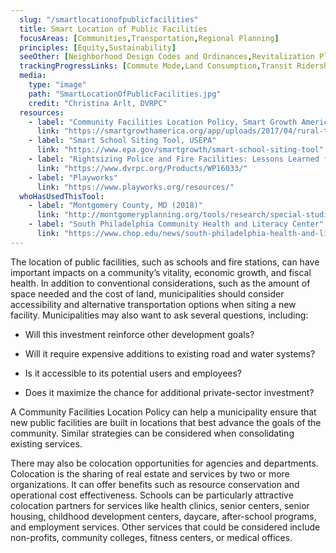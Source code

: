 ```yaml
---
  slug: "/smartlocationofpublicfacilities"
  title: Smart Location of Public Facilities
  focusAreas: [Communities,Transportation,Regional Planning]
  principles: [Equity,Sustainability]
  seeOther: [Neighborhood Design Codes and Ordinances,Revitalization Planning and Programs]
  trackingProgressLinks: [Commute Mode,Land Consumption,Transit Ridership]
  media: 
    type: "image"
    path: "SmartLocationOfPublicFacilities.jpg"
    credit: "Christina Arlt, DVRPC"
  resources: 
    - label: "Community Facilities Location Policy, Smart Growth America"
      link: "https://smartgrowthamerica.org/app/uploads/2017/04/rural-toolkit_community-facilities.pdf"
    - label: "Smart School Siting Tool, USEPA"
      link: "https://www.epa.gov/smartgrowth/smart-school-siting-tool"
    - label: "Rightsizing Police and Fire Facilities: Lessons Learned from Five Cities, DVRPC"
      link: "https://www.dvrpc.org/Products/WP16033/"
    - label: "Playworks"
      link: "https://www.playworks.org/resources/"
  whoHasUsedThisTool: 
    - label: "Montgomery County, MD (2018)"
      link: "http://montgomeryplanning.org/tools/research/special-studies/colocation-of-public-facilities/"
    - label: "South Philadelphia Community Health and Literacy Center"
      link: "https://www.chop.edu/news/south-philadelphia-health-and-literacy-center-special-synergy"
---
```


The location of public facilities, such as schools and fire stations, can have important impacts on a community’s vitality, economic growth, and fiscal health. In addition to conventional considerations, such as the amount of space needed and the cost of land, municipalities should consider accessibility and alternative transportation options when siting a new facility. Municipalities may also want to ask several questions, including:

- Will this investment reinforce other development goals?

- Will it require expensive additions to existing road and water systems?

- Is it accessible to its potential users and employees?

- Does it maximize the chance for additional private-sector investment?

A Community Facilities Location Policy can help a municipality ensure that new public facilities are built in locations that best advance the goals of the community. Similar strategies can be considered when consolidating existing services.

There may also be colocation opportunities for agencies and departments. Colocation is the sharing of real estate and services by two or more organizations. It can offer benefits such as resource conservation and operational cost effectiveness. Schools can be particularly attractive colocation partners for services like health clinics, senior centers, senior housing, childhood development centers, daycare, after-school programs, and employment services. Other services that could be considered include non-profits, community colleges, fitness centers, or medical offices.
